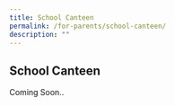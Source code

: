 ```yaml
---
title: School Canteen
permalink: /for-parents/school-canteen/
description: ""
---
```

## School Canteen

Coming Soon..